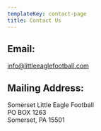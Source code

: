 ```yaml
---
templateKey: contact-page
title: Contact Us
---
```

## Email:

[info@littleeaglefootball.com](info@littleeaglefootball.com)

## Mailing Address:

Somerset Little Eagle Football\
PO BOX 1263\
Somerset, PA 15501
